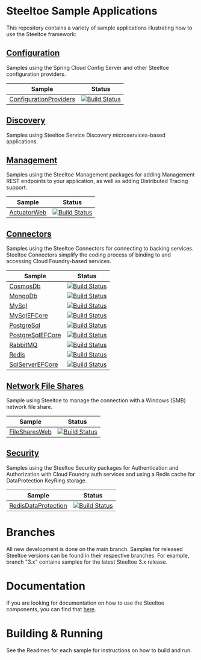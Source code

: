 # Steeltoe Sample Applications

This repository contains a variety of sample applications illustrating how to use the Steeltoe framework:

## [Configuration](Configuration)

Samples using the Spring Cloud Config Server and other Steeltoe configuration providers.

| Sample | Status |
| --- | --- |
| [ConfigurationProviders](Configuration/src/ConfigurationProviders) | [![Build Status](https://dev.azure.com/SteeltoeOSS/Steeltoe/_apis/build/status%2FSamples%2FSteeltoe-Samples-Configuration-ConfigurationProviders?branchName=4.x)](https://dev.azure.com/SteeltoeOSS/Steeltoe/_build/latest?definitionId=73&branchName=4.x) |

## [Discovery](Discovery)

Samples using Steeltoe Service Discovery microservices-based applications.

## [Management](Management/src)

Samples using the Steeltoe Management packages for adding Management REST endpoints to your application, as well as adding Distributed Tracing support.

| Sample | Status |
| --- | --- |
| [ActuatorWeb](./Management/src/ActuatorWeb/) | [![Build Status](https://dev.azure.com/SteeltoeOSS/Steeltoe/_apis/build/status%2FSamples%2FSteeltoeOSS.Samples%20%5BManagement_CloudFoundry%5D?branchName=4.x)](https://dev.azure.com/SteeltoeOSS/Steeltoe/_build/latest?definitionId=23&branchName=4.x) |

## [Connectors](Connectors)

Samples using the Steeltoe Connectors for connecting to backing services. Steeltoe Connectors simplify the coding process of binding to and accessing Cloud Foundry-based services.

| Sample | Status |
| --- | --- |
| [CosmosDb](Connectors/src/CosmosDb) | [![Build Status](https://dev.azure.com/SteeltoeOSS/Steeltoe/_apis/build/status%2FSamples%2FSteeltoe-Samples-Connectors-CosmosDb?branchName=4.x)](https://dev.azure.com/SteeltoeOSS/Steeltoe/_build/latest?definitionId=69&branchName=4.x) |
| [MongoDb](Connectors/src/MongoDb) | [![Build Status](https://dev.azure.com/SteeltoeOSS/Steeltoe/_apis/build/status%2FSamples%2FSteeltoe-Samples-Connectors-MongoDb?branchName=4.x)](https://dev.azure.com/SteeltoeOSS/Steeltoe/_build/latest?definitionId=70&branchName=4.x) |
| [MySql](Connectors/src/MySql) | [![Build Status](https://dev.azure.com/SteeltoeOSS/Steeltoe/_apis/build/status%2FSamples%2FSteeltoe-Samples-Connectors-MySql?branchName=4.x)](https://dev.azure.com/SteeltoeOSS/Steeltoe/_build/latest?definitionId=17&branchName=4.x) |
| [MySqlEFCore](Connectors/src/MySqlEFCore) | [![Build Status](https://dev.azure.com/SteeltoeOSS/Steeltoe/_apis/build/status%2FSamples%2FSteeltoe-Samples-Connectors-MySqlEFCore?branchName=4.x)](https://dev.azure.com/SteeltoeOSS/Steeltoe/_build/latest?definitionId=18&branchName=4.x) |
| [PostgreSql](Connectors/src/PostgreSql) | [![Build Status](https://dev.azure.com/SteeltoeOSS/Steeltoe/_apis/build/status%2FSamples%2FSteeltoe-Samples-Connectors-PostgreSql?branchName=4.x)](https://dev.azure.com/SteeltoeOSS/Steeltoe/_build/latest?definitionId=21&branchName=4.x) |
| [PostgreSqlEFCore](Connectors/src/PostgreSqlEFCore) | [![Build Status](https://dev.azure.com/SteeltoeOSS/Steeltoe/_apis/build/status%2FSamples%2FSteeltoe-Samples-Connectors-PostgreSqlEFCore?branchName=4.x)](https://dev.azure.com/SteeltoeOSS/Steeltoe/_build/latest?definitionId=22&branchName=4.x) |
| [RabbitMQ](Connectors/src/RabbitMQ) | [![Build Status](https://dev.azure.com/SteeltoeOSS/Steeltoe/_apis/build/status%2FSamples%2FSteeltoe-Samples-Connectors-RabbitMQ?branchName=4.x)](https://dev.azure.com/SteeltoeOSS/Steeltoe/_build/latest?definitionId=14&branchName=4.x) |
| [Redis](Connectors/src/Redis) | [![Build Status](https://dev.azure.com/SteeltoeOSS/Steeltoe/_apis/build/status%2FSamples%2FSteeltoe-Samples-Connectors-Redis?branchName=4.x)](https://dev.azure.com/SteeltoeOSS/Steeltoe/_build/latest?definitionId=20&branchName=4.x) |
| [SqlServerEFCore](Connectors/src/SqlServerEFCore) | [![Build Status](https://dev.azure.com/SteeltoeOSS/Steeltoe/_apis/build/status%2FSamples%2FSteeltoe-Samples-Connectors-SqlServerEFCore?branchName=4.x)](https://dev.azure.com/SteeltoeOSS/Steeltoe/_build/latest?definitionId=71&branchName=4.x) |

## [Network File Shares](FileShares)

Sample using Steeltoe to manage the connection with a Windows (SMB) network file share.

| Sample | Status |
| --- | --- |
| [FileSharesWeb](FileShares/src/FileSharesWeb/) | [![Build Status](https://dev.azure.com/SteeltoeOSS/Steeltoe/_apis/build/status%2FSamples%2FSteeltoe-Samples-FileShares-FileSharesWeb?branchName=4.x)](https://dev.azure.com/SteeltoeOSS/Steeltoe/_build/latest?definitionId=76&branchName=4.x) |

## [Security](Security)

Samples using the Steeltoe Security packages for Authentication and Authorization with Cloud Foundry auth services and using a Redis cache for DataProtection KeyRing storage.

| Sample | Status |
| --- | --- |
| [RedisDataProtection](Security/src/RedisDataProtection) | [![Build Status](https://dev.azure.com/SteeltoeOSS/Steeltoe/_apis/build/status%2FSamples%2FSteeltoe-Samples-Security-RedisDataProtection?branchName=4.x)](https://dev.azure.com/SteeltoeOSS/Steeltoe/_build/latest?definitionId=74&branchName=4.x) |

# Branches

All new development is done on the main branch. Samples for released Steeltoe versions can be found in their respective branches. For example, branch "3.x" contains samples for the latest Steeltoe 3.x release.

# Documentation

If you are looking for documentation on how to use the Steeltoe components, you can find that [here](https://steeltoe.io/docs/).

# Building & Running

See the Readmes for each sample for instructions on how to build and run.
